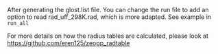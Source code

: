 After generating the glost.list file. You can change the run file to add an option to read rad_uff_298K.rad, which is more adapted. See example in `run_all`

For more details on how the radius tables are calculated, please look at https://github.com/eren125/zeopp_radtable
